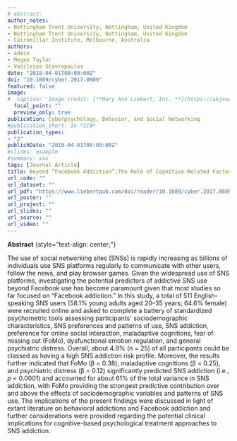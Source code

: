 ```yaml
---
# abstract: 
author_notes:
- Nottingham Trent University, Nottingham, United Kingdom
- Nottingham Trent University, Nottingham, United Kingdom
- Cairnmillar Institute, Melbourne, Australia
authors:
- admin
- Megan Taylor
- Vasileios Stavropoulos
date: "2018-04-01T00:00:00Z"
doi: "10.1089/cyber.2017.0609"
featured: false
image:
#  caption: 'Image credit: [**Mary Ann Liebert, Inc. **](https://akjournals.com/coverimage?doc=%2Fjournals%2F2006%2F2006-overview.xml&width=200&type=webp)'
  focal_point: ""
  preview_only: true
publication: Cyberpsychology, Behavior, and Social Networking
#publication_short: In *ICW*
publication_types:
- "2"
publishDate: "2018-04-01T00:00:00Z"
#slides: example
#summary: xxx
tags: [Journal Article]
title: Beyond “Facebook Addiction”:The Role of Cognitive-Related Factors and Psychiatric Distress in Social Networking Site Addiction
url_code: ""
url_dataset: ""
url_pdf: "https://www.liebertpub.com/doi/reader/10.1089/cyber.2017.0609"
url_poster: ""
url_project: ""
url_slides: ""
url_source: ""
url_video: ""
---
```

**Abstract**
{style="text-align: center;"}

The use of social networking sites (SNSs) is rapidly increasing as billions of individuals use SNS platforms regularly to communicate with other users, follow the news, and play browser games. Given the widespread use of SNS platforms, investigating the potential predictors of addictive SNS use beyond Facebook use has become paramount given that most studies so far focused on “Facebook addiction.” In this study, a total of 511 English-speaking SNS users (58.1% young adults aged 20–35 years; 64.6% female) were recruited online and asked to complete a battery of standardized psychometric tools assessing participants' sociodemographic characteristics, SNS preferences and patterns of use, SNS addiction, preference for online social interaction, maladaptive cognitions, fear of missing out (FoMo), dysfunctional emotion regulation, and general psychiatric distress. Overall, about 4.9% (n = 25) of all participants could be classed as having a high SNS addiction risk profile. Moreover, the results further indicated that FoMo (β = 0.38), maladaptive cognitions (β = 0.25), and psychiatric distress (β = 0.12) significantly predicted SNS addiction (i.e., _p_ < 0.0001) and accounted for about 61% of the total variance in SNS addiction, with FoMo providing the strongest predictive contribution over and above the effects of sociodemographic variables and patterns of SNS use. The implications of the present findings were discussed in light of extant literature on behavioral addictions and Facebook addiction and further considerations were provided regarding the potential clinical implications for cognitive-based psychological treatment approaches to SNS addiction.
